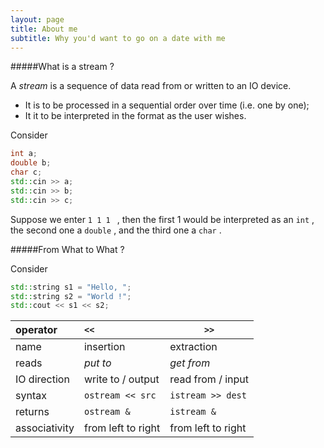 ```yaml
---
layout: page
title: About me
subtitle: Why you'd want to go on a date with me
---
```


#####What is a stream ?

A *stream* is a sequence of data read from or written to an IO device.

- It is to be processed in a sequential order over time (i.e. one by one);
- It it to be interpreted in the format as the user wishes.

Consider

```C++
int a;
double b;
char c;
std::cin >> a;
std::cin >> b;
std::cin >> c;
```

Suppose we enter `1 1 1 ` , then the first 1 would be interpreted as an `int` , the second one a `double` , and the third one a `char` .

#####From What to What ?

Consider

```c++
std::string s1 = "Hello, ";
std::string s2 = "World !";
std::cout << s1 << s2;
```

| operator      | `<<`               | `>>`               |
| :------------ | :----------------- | ------------------ |
| name          | insertion          | extraction         |
| reads         | *put to*           | *get from*         |
| IO direction  | write to / output  | read from / input  |
| syntax        | `ostream << src`   | `istream >> dest`  |
| returns       | `ostream &`        | `istream &`        |
| associativity | from left to right | from left to right |
